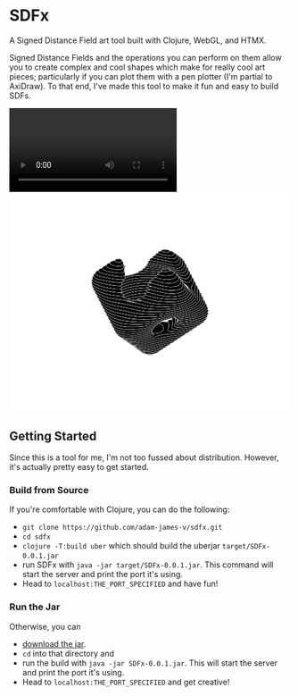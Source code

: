 # SDFx
A Signed Distance Field art tool built with Clojure, WebGL, and HTMX.

Signed Distance Fields and the operations you can perform on them allow you to create complex and cool shapes which make for really cool art pieces; particularly if you can plot them with a pen plotter (I'm partial to AxiDraw). To that end, I've made this tool to make it fun and easy to build SDFs.

![](./examples/screen-recording.mp4)
![](./examples/smooth-cube.svg)

## Getting Started
Since this is a tool for me, I'm not too fussed about distribution. However, it's actually pretty easy to get started.

### Build from Source
If you're comfortable with Clojure, you can do the following:
 - `git clone https://github.com/adam-james-v/sdfx.git`
 - `cd sdfx`
 - `clojure -T:build uber` which should build the uberjar `target/SDFx-0.0.1.jar`
 - run SDFx with `java -jar target/SDFx-0.0.1.jar`. This command will start the server and print the port it's using.
 - Head to `localhost:THE_PORT_SPECIFIED` and have fun!

### Run the Jar
Otherwise, you can
 - [download the jar](https://github.com/adam-james-v/sdfx/releases/download/001/SDFx-0.0.1.jar).
 - `cd` into that directory and
 - run the build with `java -jar SDFx-0.0.1.jar`. This will start the server and print the port it's using.
 - Head to `localhost:THE_PORT_SPECIFIED` and get creative!
